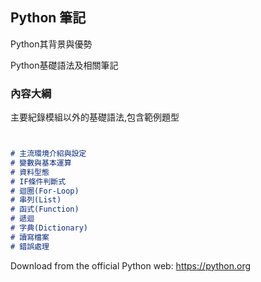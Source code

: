 ## Python 筆記

Python其背景與優勢

Python基礎語法及相關筆記


### 內容大綱

主要紀錄模組以外的基礎語法,包含範例題型

```markdown


# 主流環境介紹與設定
# 變數與基本運算
# 資料型態 
# IF條件判斷式
# 迴圈(For-Loop)
# 串列(List)
# 函式(Function)
# 遞迴
# 字典(Dictionary)
# 讀寫檔案
# 錯誤處理


```


Download from the official Python web: https://python.org


